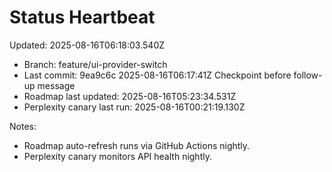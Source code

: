 # Status Heartbeat

Updated: 2025-08-16T06:18:03.540Z

- Branch: feature/ui-provider-switch
- Last commit: 9ea9c6c 2025-08-16T06:17:41Z Checkpoint before follow-up message
- Roadmap last updated: 2025-08-16T05:23:34.531Z
- Perplexity canary last run: 2025-08-16T00:21:19.130Z

Notes:
- Roadmap auto-refresh runs via GitHub Actions nightly.
- Perplexity canary monitors API health nightly.
